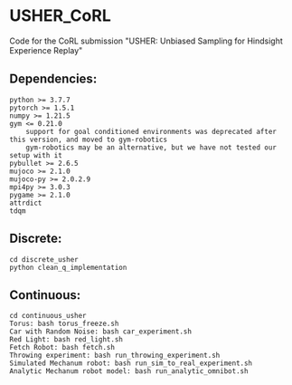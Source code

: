 # USHER_CoRL
Code for the CoRL submission "USHER: Unbiased Sampling for Hindsight Experience Replay"

## Dependencies:
	python >= 3.7.7
	pytorch >= 1.5.1
	numpy >= 1.21.5
	gym <= 0.21.0
		support for goal conditioned environments was deprecated after this version, and moved to gym-robotics
		gym-robotics may be an alternative, but we have not tested our setup with it
	pybullet >= 2.6.5
	mujoco >= 2.1.0
	mujoco-py >= 2.0.2.9
	mpi4py >= 3.0.3
	pygame >= 2.1.0
	attrdict
	tdqm
	

## Discrete: 
	cd discrete_usher
	python clean_q_implementation
## Continuous: 
	cd continuous_usher
	Torus: bash torus_freeze.sh
	Car with Random Noise: bash car_experiment.sh
	Red Light: bash red_light.sh
	Fetch Robot: bash fetch.sh
	Throwing experiment: bash run_throwing_experiment.sh
	Simulated Mechanum robot: bash run_sim_to_real_experiment.sh
	Analytic Mechanum robot model: bash run_analytic_omnibot.sh
